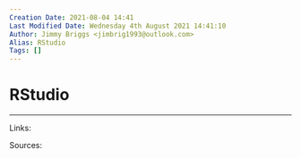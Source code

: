 ```yaml
---
Creation Date: 2021-08-04 14:41
Last Modified Date: Wednesday 4th August 2021 14:41:10
Author: Jimmy Briggs <jimbrig1993@outlook.com>
Alias: RStudio
Tags: []
---
```


# RStudio

***

Links: 

Sources:

